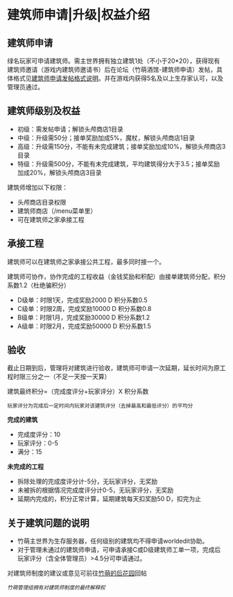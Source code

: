 # 建筑师申请\|升级\|权益介绍

## 建筑师申请

绿名玩家可申请建筑师。需主世界拥有独立建筑1处（不小于20\*20），获得现有建筑师邀请（游戏内建筑师邀请书）后在论坛（竹萌酒馆-建筑师申请）发帖，具体格式见[建筑师申请发帖格式说明](https://discuss.imyvm.com/d/42--)。并在游戏内获得5名及以上生存家认可，以及管理员通过。

## 建筑师级别及权益

* 初级：需发帖申请；解锁头颅商店1目录
* 中级：升级需50分；接单奖励加成5%，魔杖，解锁头颅商店1目录
* 高级：升级需150分，不能有未完成建筑；接单奖励加成10%，解锁头颅商店3目录
* 特级：升级需500分，不能有未完成建筑，平均建筑得分大于3.5；接单奖励加成20%，解锁头颅商店3目录

建筑师增加以下权限：

* 头颅商店目录权限
* 建筑师商店（/menu菜单里）
* 可在建筑师之家承接工程

## 承接工程

建筑师可以在建筑师之家承接公共工程，最多同时接一个。

建筑师可协作，协作完成的工程收益（金钱奖励和积配）由接单建筑师分配，积分系数1.2（杜绝骗积分）

* D级单：时限1天，完成奖励2000 D  积分系数0.5
* C级单：时限2周，完成奖励10000 D  积分系数0.8
* B级单：时限1月，完成奖励30000 D  积分系数1.2
* A级单：时限2月，完成奖励50000 D  积分系数1.5

## 验收

截止日期到后，管理将对建筑进行验收，建筑师可申请一次延期，延长时间为原工程时限三分之一（不足一天按一天算）

建筑最终积分=（完成度评分+玩家评分）X 积分系数

```text
玩家评分为完成后一定时间内玩家对该建筑评分（去掉最高和最低评分）的平均分
```

**完成的建筑**

* 完成度评分：10
* 玩家评分：0-5
* 满分：15

**未完成的工程**

* 拆除处理的完成度评分计-5分，无玩家评分，无奖励
* 未被拆的根据情况完成度评分计0-5，无玩家评分，无奖励
* 延期内完成的，积分正常计算，延期建筑每天扣奖励50 D，扣完为止

## 关于建筑问题的说明

* 竹萌主世界为生存服务器，任何级别的建筑均不得申请worldedit协助。
* 对于管理未通过的建筑师申请，可申请承接C或D级建筑师工单一项，完成后玩家评分（含全体管理员）&gt;4.5分可申请通过。

对建筑师制度的建议或意见可前往[竹萌的后花园](https://discuss.imyvm.com/d/44--)回帖

_`竹萌管理组拥有对建筑师制度的最终解释权`_

